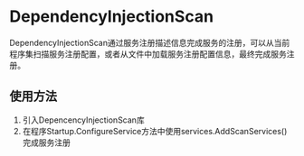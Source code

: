 ﻿# DependencyInjectionScan
DependencyInjectionScan通过服务注册描述信息完成服务的注册，可以从当前程序集扫描服务注册配置，或者从文件中加载服务注册配置信息，最终完成服务注册。
## 使用方法
1. 引入DepencencyInjectionScan库
2. 在程序Startup.ConfigureService方法中使用services.AddScanServices()完成服务注册
